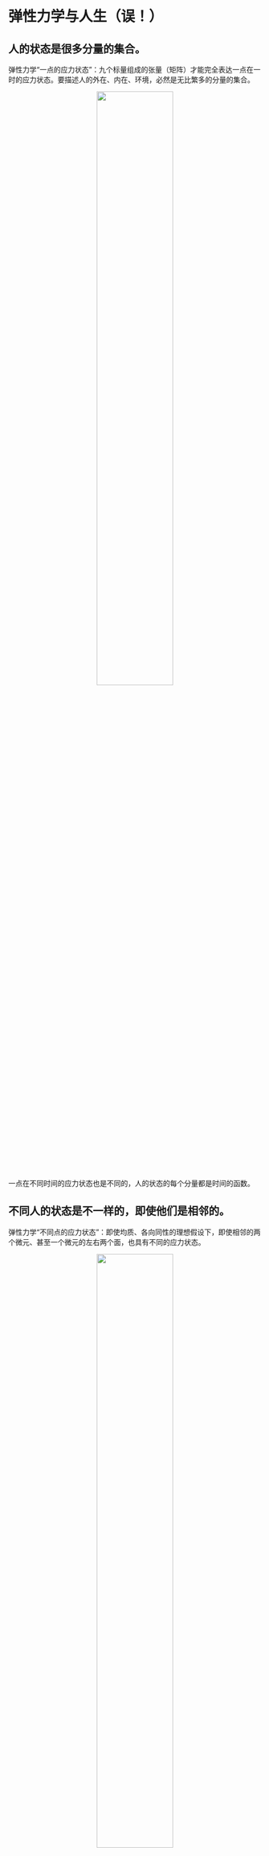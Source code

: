 # 弹性力学与人生（误！）

## 人的状态是很多分量的集合。

弹性力学“一点的应力状态”：九个标量组成的张量（矩阵）才能完全表达一点在一时的应力状态。要描述人的外在、内在、环境，必然是无比繁多的分量的集合。

<div align="center">
<img src="1.jpg" width ="55%" height ="55%" />
</div>

一点在不同时间的应力状态也是不同的，人的状态的每个分量都是时间的函数。

## 不同人的状态是不一样的，即使他们是相邻的。

弹性力学“不同点的应力状态”：即使均质、各向同性的理想假设下，即使相邻的两个微元、甚至一个微元的左右两个面，也具有不同的应力状态。

<div align="center">
<img src="2.jpg" width ="55%" height ="55%" />
</div>

## 人处在环境中，就会受到作用力。

弹性力学“外力”：外力包括体力和面力，体力比如重力是常态化受到的全域外力，而面力比如别人推了一把，是局部外表面受到的外力。

## 即使在同一时刻，不同角度去看，人的状态也是不同的。

弹性力学“斜面上的应力（Cauchy stress equation）”：过一点，不同的斜面上具有不同的应力矢量、直角系下的应力分量也不同。

不同的人评价同一个人/事物结论不同是正常的。

<div align="center">
<img src="3.jpg" width ="55%" height ="55%" />
</div>

## 人的状态在一些条件下可以达到极限。

弹性力学“最大主应力”：在某一截面上，可以没有切应力，而正应力达到最大值。

<div align="center">
<img src="7.jpg" width ="55%" height ="55%" />
</div>

也许体验过比如为某件事全力以赴、全神贯注的状态。也有因为某件事低谷的状态。


## 人具有始终不变的一些內秉特征，这可以影响很多方面。

弹性力学“应力不变量”：最大主应力的和与应力主分量（正应力）的和相等。这是一个应力不变量I1.对于三维应力，就有三个不变量了。

## 在错开的角度下，存在着人生的另一种极限。

弹性力学“最大切应力”，在与正应力方向成45°的平平面上，存在着最大的切向应力。


## 有的长长的人生，始终只是一个状态的延伸。

弹性力学“平面问题”：比如平面应变，大坝，每个截面始终是相同的，研究这个截面状态的延伸（拔模），和研究任何一个二维截面没有什么区别。这没有什么好和不好，也是一种状态。

## 人与所处环境有一种潜在的约束平衡关系。

弹性力学“基本方程中的平衡方程”：建立了外力体力与内部应力的等式方程组关系。

## 人所受的刺激和人作出的响应具有潜在关系。

弹性力学“基本方程中的物理（本构）方程”：建立了应力和应变的等式方程组关系。弹性力学“基本方程中的几何方程”：建立了位移和应变的关系。

根据人的内禀属性，他在同一类似刺激下作出的响应是可以预测的。这令人想到人的膝跳反射、受训练的马戏团动物的反射弧。

人的行为，行动、静止、快进、慢退，是每个细胞、每一部分应变（变形）积累（积分）得到的结果。

<div align="center">
<img src="4.jpg" width ="55%" height ="55%" />
</div>

有了以上方程，按理说可以解析求解人的状态（但还有不可解、无解、过约束情况），大部分情况下，这还涉及到运用下面所说的圣维南原理。

## 只要处在环境中，你的行为就会受到外部环境的约束。人的自由度=全自由度-所受的约束条件。

弹性力学“边界条件”：包括力边界（外力中的面力）、这包括位移约束。

这相当于人会受到外部环境的载荷、人的运动往往因各种原因也限制在一定轨迹、方向、一定区域内。比如对于忙于学业的学生、忙于工作的上班族。

约束和自由度：正常三维条件下，物体中的一个无限小微元体具有9个自由度，每被约束一个（比如边界简支、固定等），自由度就相应减少，都被约束时就成了钉死状态（不可变化了的固定状态）。


## 远处的外部因素对人的影响很小。解决问题或者做出判断，要果断抛弃次要因素。


弹性力学“圣维南原理”：如果物体一小部分边界上的面力自成一个平衡力系（主矢量和主矩都等于零），那么这个面力就只会使近处产生显著的应力，而远处的应力可以不计。

圣维南原理的另一个推论是，无论多么大的外力，它的显著影响范围总有边界。只要超过了这个范围的区域，这个大的外力几乎不在此处产生应力。

圣维南原理是很多弹性力学问题求解的关键，首先它说明了远处的世界对近处的人几乎没什么影响，这可以解释日益加剧的地理隔离现象。

此外，运用圣维南原理简化问题、而求解还能足够精确，告诉我嫩，解决问题或者做出判断，要果断抛弃次要因素。

<div align="center">
<img src="5.jpg" width ="55%" height ="55%" />
</div>


## 即使再大的物体，内部再小的孔洞也很容易会成为萌生损伤之处。


弹性力学“含孔平板的解”：无论孔的半径，受力时的应力分布峰值总是3倍于施加的外力（应力集中系数=3），应力峰值总是在孔洞边缘。半径只影响下降的趋势线。

<div align="center">
<img src="6.jpg" width ="55%" height ="55%" />
</div>

## 有时，即使很小的外力反复作用，人也会难以承受。

疲劳：水滴石穿、手折钢丝都是基于疲劳的原理。即使外力再小，远小于强度，往复的作用也很容易产生损伤。

